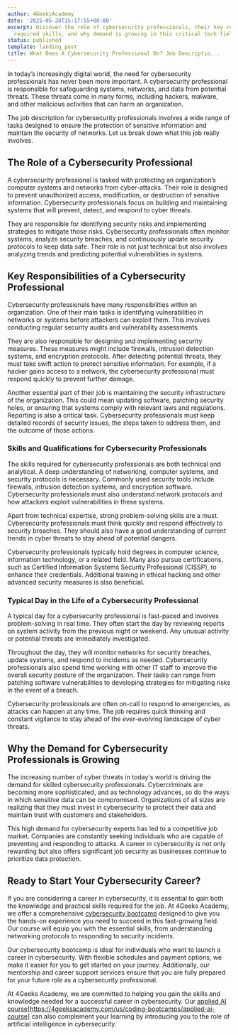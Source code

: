 ```yaml
---
author: 4GeeksAcademy
date: '2025-05-28T15:17:55+00:00'
excerpt: Discover the role of cybersecurity professionals, their key responsibilities,
  required skills, and why demand is growing in this critical tech field.
status: published
template: landing_post
title: What Does A Cybersecurity Professional Do? Job Descriptio...
---
```

In today’s increasingly digital world, the need for cybersecurity professionals has never been more important. A cybersecurity professional is responsible for safeguarding systems, networks, and data from potential threats. These threats come in many forms, including hackers, malware, and other malicious activities that can harm an organization.

The job description for cybersecurity professionals involves a wide range of tasks designed to ensure the protection of sensitive information and maintain the security of networks. Let us break down what this job really involves.

## The Role of a Cybersecurity Professional

A cybersecurity professional is tasked with protecting an organization’s computer systems and networks from cyber-attacks. Their role is designed to prevent unauthorized access, modification, or destruction of sensitive information. Cybersecurity professionals focus on building and maintaining systems that will prevent, detect, and respond to cyber threats.

They are responsible for identifying security risks and implementing strategies to mitigate those risks. Cybersecurity professionals often monitor systems, analyze security breaches, and continuously update security protocols to keep data safe. Their role is not just technical but also involves analyzing trends and predicting potential vulnerabilities in systems.

## Key Responsibilities of a Cybersecurity Professional

Cybersecurity professionals have many responsibilities within an organization. One of their main tasks is identifying vulnerabilities in networks or systems before attackers can exploit them. This involves conducting regular security audits and vulnerability assessments.

They are also responsible for designing and implementing security measures. These measures might include firewalls, intrusion detection systems, and encryption protocols. After detecting potential threats, they must take swift action to protect sensitive information. For example, if a hacker gains access to a network, the cybersecurity professional must respond quickly to prevent further damage.

Another essential part of their job is maintaining the security infrastructure of the organization. This could mean updating software, patching security holes, or ensuring that systems comply with relevant laws and regulations. Reporting is also a critical task. Cybersecurity professionals must keep detailed records of security issues, the steps taken to address them, and the outcome of those actions.

### Skills and Qualifications for Cybersecurity Professionals

The skills required for cybersecurity professionals are both technical and analytical. A deep understanding of networking, computer systems, and security protocols is necessary. Commonly used security tools include firewalls, intrusion detection systems, and encryption software. Cybersecurity professionals must also understand network protocols and how attackers exploit vulnerabilities in these systems.

Apart from technical expertise, strong problem-solving skills are a must. Cybersecurity professionals must think quickly and respond effectively to security breaches. They should also have a good understanding of current trends in cyber threats to stay ahead of potential dangers.

Cybersecurity professionals typically hold degrees in computer science, information technology, or a related field. Many also pursue certifications, such as Certified Information Systems Security Professional (CISSP), to enhance their credentials. Additional training in ethical hacking and other advanced security measures is also beneficial.

### Typical Day in the Life of a Cybersecurity Professional

A typical day for a cybersecurity professional is fast-paced and involves problem-solving in real time. They often start the day by reviewing reports on system activity from the previous night or weekend. Any unusual activity or potential threats are immediately investigated.

Throughout the day, they will monitor networks for security breaches, update systems, and respond to incidents as needed. Cybersecurity professionals also spend time working with other IT staff to improve the overall security posture of the organization. Their tasks can range from patching software vulnerabilities to developing strategies for mitigating risks in the event of a breach.

Cybersecurity professionals are often on-call to respond to emergencies, as attacks can happen at any time. The job requires quick thinking and constant vigilance to stay ahead of the ever-evolving landscape of cyber threats.

## Why the Demand for Cybersecurity Professionals is Growing

The increasing number of cyber threats in today's world is driving the demand for skilled cybersecurity professionals. Cybercriminals are becoming more sophisticated, and as technology advances, so do the ways in which sensitive data can be compromised. Organizations of all sizes are realizing that they must invest in cybersecurity to protect their data and maintain trust with customers and stakeholders.

This high demand for cybersecurity experts has led to a competitive job market. Companies are constantly seeking individuals who are capable of preventing and responding to attacks. A career in cybersecurity is not only rewarding but also offers significant job security as businesses continue to prioritize data protection.

## Ready to Start Your Cybersecurity Career?

If you are considering a career in cybersecurity, it is essential to gain both the knowledge and practical skills required for the job. At 4Geeks Academy, we offer a comprehensive [cybersecurity bootcamp](https://4geeksacademy.com/us/coding-bootcamps/cybersecurity) designed to give you the hands-on experience you need to succeed in this fast-growing field. Our course will equip you with the essential skills, from understanding networking protocols to responding to security incidents.

Our cybersecurity bootcamp is ideal for individuals who want to launch a career in cybersecurity. With flexible schedules and payment options, we make it easier for you to get started on your journey. Additionally, our mentorship and career support services ensure that you are fully prepared for your future role as a cybersecurity professional.

At 4Geeks Academy, we are committed to helping you gain the skills and knowledge needed for a successful career in cybersecurity. Our [applied AI course](https://4geeksacademy.com)[https://4geeksacademy.com/us/coding-bootcamps/applied-ai-course] can also complement your learning by introducing you to the role of artificial intelligence in cybersecurity.